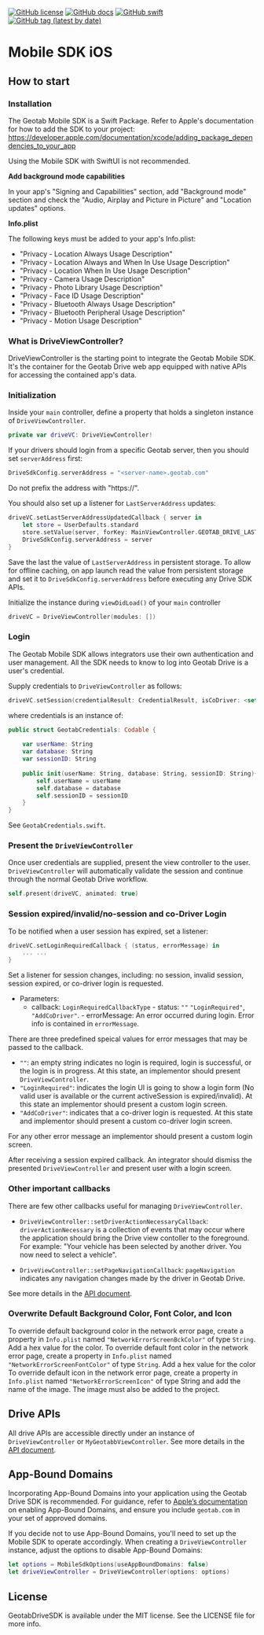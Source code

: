 [![GitHub license](https://img.shields.io/github/license/Geotab/mobile-sdk-ios)](https://github.com/Geotab/mobile-sdk-ios/blob/main/LICENSE) [![GitHub docs](https://img.shields.io/badge/docs-passing-brightgreen)](https://geotab.github.io/mobile-sdk-ios/Classes/DriveViewController.html) [![GitHub swift](https://img.shields.io/badge/swift-4%20%7C%204.2%20%7C%205-brightgreen)](https://swift.org/) [![GitHub tag (latest by date)](https://img.shields.io/github/v/tag/Geotab/mobile-sdk-ios?label=release)](https://github.com/Geotab/mobile-sdk-ios/tags)

# Mobile SDK iOS

## How to start 

### Installation

The Geotab Mobile SDK is a Swift Package. Refer to Apple's documentation for how to add the SDK to your project: https://developer.apple.com/documentation/xcode/adding_package_dependencies_to_your_app

Using the Mobile SDK with SwiftUI is not recommended. 


**Add background mode capabilities**

In your app's "Signing and Capabilities" section, add "Background mode" section and check the "Audio, Airplay and Picture in Picture" and "Location updates" options. 


**Info.plist**

The following keys must be added to your app's Info.plist:

- "Privacy - Location Always Usage Description"
- "Privacy - Location Always and When In Use Usage Description"
- "Privacy - Location When In Use Usage Description"
- "Privacy - Camera Usage Description"
- "Privacy - Photo Library Usage Description"
- "Privacy - Face ID Usage Description"
- "Privacy - Bluetooth Always Usage Description"
- "Privacy - Bluetooth Peripheral Usage Description"
- "Privacy - Motion Usage Description"

### What is DriveViewController?

DriveViewController is the starting point to integrate the Geotab Mobile SDK. It's the container for the Geotab Drive web app equipped with native APIs for accessing the contained app's data.

### Initialization

Inside your `main` controller, define a property that holds a singleton instance of `DriveViewController`.

```swift
private var driveVC: DriveViewController!
```

If your drivers should login from a specific Geotab server, then you should set `serverAddress` first:

```swift
DriveSdkConfig.serverAddress = "<server-name>.geotab.com"
```

Do not prefix the address with "https://".


You should also set up a listener for `LastServerAddress` updates:

```swift
driveVC.setLastServerAddressUpdatedCallback { server in
    let store = UserDefaults.standard
    store.setValue(server, forKey: MainViewController.GEOTAB_DRIVE_LAST_SERVER_KEY)
    DriveSdkConfig.serverAddress = server
}
```

Save the last the value of `LastServerAddress` in persistent storage. To allow for offline caching, on app launch read the value from persistent storage and set it to `DriveSdkConfig.serverAddress` before executing any Drive SDK APIs.

Initialize the instance during `viewDidLoad()` of your `main` controller

```swift
driveVC = DriveViewController(modules: [])
```

### Login

The Geotab Mobile SDK allows integrators use their own authentication and user management. All the SDK needs to know to log into Geotab Drive is a user's credential. 

Supply credentials to `DriveViewController` as follows:

```swift
driveVC.setSession(credentialResult: CredentialResult, isCoDriver: <set to true if it's a co-driver login>)
```

where credentials is an instance of: 

```swift
public struct GeotabCredentials: Codable {
    
    var userName: String
    var database: String
    var sessionID: String
    
    public init(userName: String, database: String, sessionID: String){
        self.userName = userName
        self.database = database
        self.sessionID = sessionID
    }
}
```

See `GeotabCredentials.swift`.

### Present the `DriveViewController`

Once user credentials are supplied, present the view controller to the user. `DriveViewController` will automatically validate the session and continue through the normal Geotab Drive workflow.

```swift
self.present(driveVC, animated: true)
```

### Session expired/invalid/no-session and co-Driver Login

To be notified when a user session has expired, set a listener:

```swift
driveVC.setLoginRequiredCallback { (status, errorMessage) in
    ... ...
}
```

Set a listener for session changes, including: no session, invalid session, session expired, or co-driver login is requested.

- Parameters:
   - callback: `LoginRequiredCallbackType`
           - status: `""` `"LoginRequired"`, `"AddCoDriver"`.
           - errorMessage: An error occurred during login. Error info is contained in `errorMessage`.

There are three predefined speical values for error messages that may be passed to the callback.

- `""`: an empty string indicates no login is required, login is successful, or the login is in progress. At this state, an implementor should present `DriveViewController`.
- `"LoginRequired"`: indicates the login UI is going to show a login form (No valid user is available or the current activeSession is expired/invalid). At this state an implementor should present a custom login screen.
- `"AddCoDriver"`: indicates that a co-driver login is requested. At this state and implementor should present a custom co-driver login screen.

For any other error message an implementor should present a custom login screen.

After receiving a session expired callback. An integrator should dismiss the presented `DriveViewController` and present user with a login screen.

### Other important callbacks

There are few other callbacks useful for managing `DriveViewController`.

- `DriveViewController::setDriverActionNecessaryCallback`: `driverActionNecessary` is a collection of events that may occur where the application should bring the Drive view contoller to the foreground. For example: "Your vehicle has been selected by another driver. You now need to select a vehicle".

- `DriveViewController::setPageNavigationCallback`: `pageNavigation` indicates any navigation changes made by the driver in Geotab Drive.

See more details in the [API document](https://geotab.github.io/mobile-sdk-ios/Classes/DriveViewController.html).


### Overwrite Default Background Color, Font Color, and Icon

To override default background color in the network error page, create a property in `Info.plist` named `"NetworkErrorScreenBckColor"` of type `String`. Add a hex value for the color.
To override default font color in the network error page, create a property in `Info.plist` named `"NetworkErrorScreenFontColor"` of type `String`. Add a hex value for the color
To override default icon in the network error page, create a property in `Info.plist` named `"NetworkErrorScreenIcon"` of type String and add the name of the image. The image must also be added to the project.


## Drive APIs

All drive APIs are accessible directly under an instance of `DriveViewController` or `MyGeotabbViewController`. See more details in the [API document](https://geotab.github.io/mobile-sdk-ios/).

## App-Bound Domains

Incorporating App-Bound Domains into your application using the Geotab Drive SDK is recommended. For guidance, refer to [Apple’s documentation](https://webkit.org/blog/10882/app-bound-domains/) on enabling App-Bound Domains, and ensure you include `geotab.com` in your set of approved domains.

If you decide not to use App-Bound Domains, you'll need to set up the Mobile SDK to operate accordingly. When creating a `DriveViewController` instance, adjust the options to disable App-Bound Domains:

```swift
let options = MobileSdkOptions(useAppBoundDomains: false)
let driveViewController = DriveViewController(options: options)
```

## License

GeotabDriveSDK is available under the MIT license. See the LICENSE file for more info.
